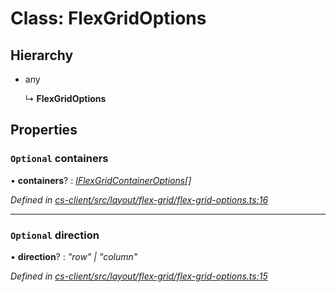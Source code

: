 # Class: FlexGridOptions

## Hierarchy

* any

  ↳ **FlexGridOptions**

## Properties

### `Optional` containers

• **containers**? : *[IFlexGridContainerOptions](../interfaces/_cs_client_src_layout_flex_grid_flex_grid_options_.iflexgridcontaineroptions.md)[]*

*Defined in [cs-client/src/layout/flex-grid/flex-grid-options.ts:16](https://github.com/TNOCS/csnext/blob/40018c3a/packages/cs-client/src/layout/flex-grid/flex-grid-options.ts#L16)*

___

### `Optional` direction

• **direction**? : *"row" | "column"*

*Defined in [cs-client/src/layout/flex-grid/flex-grid-options.ts:15](https://github.com/TNOCS/csnext/blob/40018c3a/packages/cs-client/src/layout/flex-grid/flex-grid-options.ts#L15)*
